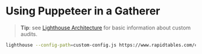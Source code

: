 # Using Puppeteer in a Gatherer

> **Tip**: see [Lighthouse Architecture](../custom-audit) for basic information about custom audits.

```sh
lighthouse --config-path=custom-config.js https://www.rapidtables.com/convert/weight/pound-to-kg.html
```
